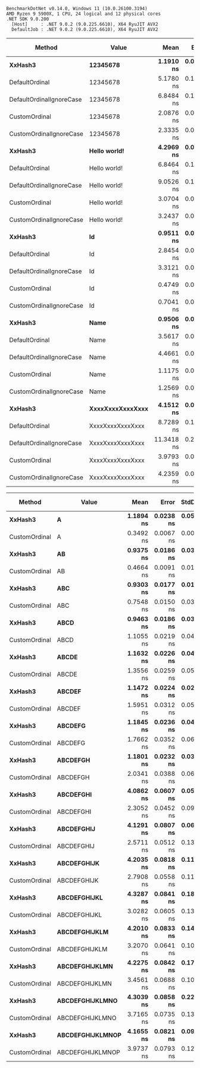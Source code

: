 ```
BenchmarkDotNet v0.14.0, Windows 11 (10.0.26100.3194)
AMD Ryzen 9 5900X, 1 CPU, 24 logical and 12 physical cores
.NET SDK 9.0.200
  [Host]     : .NET 9.0.2 (9.0.225.6610), X64 RyuJIT AVX2
  DefaultJob : .NET 9.0.2 (9.0.225.6610), X64 RyuJIT AVX2
```
| Method                   | Value            | Mean       | Error     | StdDev    | Median     | Min        | Max        | P90        | Code Size | Allocated |
|------------------------- |----------------- |-----------:|----------:|----------:|-----------:|-----------:|-----------:|-----------:|----------:|----------:|
| **XxHash3**                  | **12345678**         |  **1.1910 ns** | **0.0237 ns** | **0.0567 ns** |  **1.1784 ns** |  **1.1093 ns** |  **1.3173 ns** |  **1.2706 ns** |     **238 B** |         **-** |
| DefaultOrdinal           | 12345678         |  5.1780 ns | 0.1030 ns | 0.2527 ns |  5.1360 ns |  4.7985 ns |  5.8264 ns |  5.5148 ns |     369 B |         - |
| DefaultOrdinalIgnoreCase | 12345678         |  6.8484 ns | 0.1328 ns | 0.3052 ns |  6.7929 ns |  6.3960 ns |  7.5870 ns |  7.2796 ns |     347 B |         - |
| CustomOrdinal            | 12345678         |  2.0876 ns | 0.0416 ns | 0.1044 ns |  2.0602 ns |  1.9399 ns |  2.3499 ns |  2.2305 ns |      33 B |         - |
| CustomOrdinalIgnoreCase  | 12345678         |  2.3335 ns | 0.0460 ns | 0.1038 ns |  2.3199 ns |  2.1460 ns |  2.6051 ns |  2.4742 ns |     131 B |         - |
| **XxHash3**                  | **Hello world!**     |  **4.2969 ns** | **0.0855 ns** | **0.2192 ns** |  **4.2272 ns** |  **3.9491 ns** |  **4.7820 ns** |  **4.6233 ns** |     **808 B** |         **-** |
| DefaultOrdinal           | Hello world!     |  6.8464 ns | 0.1363 ns | 0.2754 ns |  6.8085 ns |  6.4339 ns |  7.4057 ns |  7.2605 ns |     369 B |         - |
| DefaultOrdinalIgnoreCase | Hello world!     |  9.0526 ns | 0.1782 ns | 0.2499 ns |  9.0880 ns |  8.5743 ns |  9.6161 ns |  9.2855 ns |     347 B |         - |
| CustomOrdinal            | Hello world!     |  3.0704 ns | 0.0614 ns | 0.1241 ns |  3.0526 ns |  2.8682 ns |  3.3024 ns |  3.2499 ns |      33 B |         - |
| CustomOrdinalIgnoreCase  | Hello world!     |  3.2437 ns | 0.0627 ns | 0.1030 ns |  3.2501 ns |  3.0543 ns |  3.4195 ns |  3.3880 ns |     131 B |         - |
| **XxHash3**                  | **Id**               |  **0.9511 ns** | **0.0190 ns** | **0.0516 ns** |  **0.9421 ns** |  **0.8796 ns** |  **1.1018 ns** |  **1.0191 ns** |     **244 B** |         **-** |
| DefaultOrdinal           | Id               |  2.8454 ns | 0.0569 ns | 0.1188 ns |  2.8189 ns |  2.6496 ns |  3.1321 ns |  3.0064 ns |     373 B |         - |
| DefaultOrdinalIgnoreCase | Id               |  3.3121 ns | 0.0653 ns | 0.1460 ns |  3.2971 ns |  3.0928 ns |  3.6953 ns |  3.4797 ns |     344 B |         - |
| CustomOrdinal            | Id               |  0.4749 ns | 0.0081 ns | 0.0116 ns |  0.4742 ns |  0.4530 ns |  0.4984 ns |  0.4862 ns |      33 B |         - |
| CustomOrdinalIgnoreCase  | Id               |  0.7041 ns | 0.0138 ns | 0.0289 ns |  0.6986 ns |  0.6651 ns |  0.7933 ns |  0.7422 ns |     131 B |         - |
| **XxHash3**                  | **Name**             |  **0.9506 ns** | **0.0189 ns** | **0.0496 ns** |  **0.9387 ns** |  **0.8832 ns** |  **1.0828 ns** |  **1.0258 ns** |     **244 B** |         **-** |
| DefaultOrdinal           | Name             |  3.5617 ns | 0.0691 ns | 0.1643 ns |  3.5188 ns |  3.3297 ns |  3.9222 ns |  3.8451 ns |     369 B |         - |
| DefaultOrdinalIgnoreCase | Name             |  4.4661 ns | 0.0884 ns | 0.1845 ns |  4.4411 ns |  4.2073 ns |  4.9391 ns |  4.7991 ns |     344 B |         - |
| CustomOrdinal            | Name             |  1.1175 ns | 0.0177 ns | 0.0248 ns |  1.1176 ns |  1.0720 ns |  1.1779 ns |  1.1374 ns |      33 B |         - |
| CustomOrdinalIgnoreCase  | Name             |  1.2569 ns | 0.0247 ns | 0.0330 ns |  1.2642 ns |  1.1926 ns |  1.3171 ns |  1.2961 ns |     131 B |         - |
| **XxHash3**                  | **XxxxXxxxXxxxXxxx** |  **4.1512 ns** | **0.0724 ns** | **0.0889 ns** |  **4.1418 ns** |  **4.0122 ns** |  **4.3332 ns** |  **4.2595 ns** |     **808 B** |         **-** |
| DefaultOrdinal           | XxxxXxxxXxxxXxxx |  8.7289 ns | 0.1746 ns | 0.3012 ns |  8.6584 ns |  8.2492 ns |  9.4077 ns |  9.2486 ns |     371 B |         - |
| DefaultOrdinalIgnoreCase | XxxxXxxxXxxxXxxx | 11.3418 ns | 0.2194 ns | 0.2052 ns | 11.3884 ns | 10.9919 ns | 11.6822 ns | 11.5393 ns |     347 B |         - |
| CustomOrdinal            | XxxxXxxxXxxxXxxx |  3.9793 ns | 0.0773 ns | 0.1313 ns |  3.9892 ns |  3.7239 ns |  4.2411 ns |  4.1335 ns |      33 B |         - |
| CustomOrdinalIgnoreCase  | XxxxXxxxXxxxXxxx |  4.2359 ns | 0.0845 ns | 0.2198 ns |  4.2096 ns |  3.9070 ns |  4.7198 ns |  4.5717 ns |     131 B |         - |

| Method        | Value            | Mean      | Error     | StdDev    | Min       | Max       | P90       | Code Size | Allocated |
|-------------- |----------------- |----------:|----------:|----------:|----------:|----------:|----------:|----------:|----------:|
| **XxHash3**       | **A**                | **1.1894 ns** | **0.0238 ns** | **0.0517 ns** | **1.1059 ns** | **1.3154 ns** | **1.2730 ns** |     **241 B** |         **-** |
| CustomOrdinal | A                | 0.3492 ns | 0.0067 ns | 0.0091 ns | 0.3359 ns | 0.3697 ns | 0.3617 ns |      33 B |         - |
| **XxHash3**       | **AB**               | **0.9375 ns** | **0.0186 ns** | **0.0362 ns** | **0.8915 ns** | **1.0204 ns** | **0.9929 ns** |     **244 B** |         **-** |
| CustomOrdinal | AB               | 0.4664 ns | 0.0091 ns | 0.0157 ns | 0.4435 ns | 0.5027 ns | 0.4882 ns |      33 B |         - |
| **XxHash3**       | **ABC**              | **0.9303 ns** | **0.0177 ns** | **0.0174 ns** | **0.8886 ns** | **0.9526 ns** | **0.9469 ns** |     **244 B** |         **-** |
| CustomOrdinal | ABC              | 0.7548 ns | 0.0150 ns | 0.0389 ns | 0.6815 ns | 0.8505 ns | 0.8172 ns |      33 B |         - |
| **XxHash3**       | **ABCD**             | **0.9463 ns** | **0.0186 ns** | **0.0316 ns** | **0.8899 ns** | **1.0225 ns** | **0.9939 ns** |     **244 B** |         **-** |
| CustomOrdinal | ABCD             | 1.1055 ns | 0.0219 ns | 0.0490 ns | 1.0187 ns | 1.2385 ns | 1.1786 ns |      33 B |         - |
| **XxHash3**       | **ABCDE**            | **1.1632 ns** | **0.0226 ns** | **0.0429 ns** | **1.1065 ns** | **1.2604 ns** | **1.2324 ns** |     **238 B** |         **-** |
| CustomOrdinal | ABCDE            | 1.3556 ns | 0.0259 ns | 0.0541 ns | 1.2784 ns | 1.4867 ns | 1.4269 ns |      33 B |         - |
| **XxHash3**       | **ABCDEF**           | **1.1472 ns** | **0.0224 ns** | **0.0230 ns** | **1.1110 ns** | **1.2012 ns** | **1.1686 ns** |     **238 B** |         **-** |
| CustomOrdinal | ABCDEF           | 1.5951 ns | 0.0312 ns | 0.0513 ns | 1.5043 ns | 1.6808 ns | 1.6654 ns |      33 B |         - |
| **XxHash3**       | **ABCDEFG**          | **1.1845 ns** | **0.0236 ns** | **0.0461 ns** | **1.1111 ns** | **1.2812 ns** | **1.2480 ns** |     **238 B** |         **-** |
| CustomOrdinal | ABCDEFG          | 1.7662 ns | 0.0352 ns | 0.0678 ns | 1.6773 ns | 1.9432 ns | 1.8643 ns |      33 B |         - |
| **XxHash3**       | **ABCDEFGH**         | **1.1801 ns** | **0.0232 ns** | **0.0361 ns** | **1.1112 ns** | **1.2734 ns** | **1.2251 ns** |     **238 B** |         **-** |
| CustomOrdinal | ABCDEFGH         | 2.0341 ns | 0.0388 ns | 0.0648 ns | 1.9048 ns | 2.2047 ns | 2.0981 ns |      33 B |         - |
| **XxHash3**       | **ABCDEFGHI**        | **4.0862 ns** | **0.0607 ns** | **0.0538 ns** | **3.9816 ns** | **4.1570 ns** | **4.1458 ns** |     **808 B** |         **-** |
| CustomOrdinal | ABCDEFGHI        | 2.3052 ns | 0.0452 ns | 0.0974 ns | 2.1695 ns | 2.5653 ns | 2.4187 ns |      33 B |         - |
| **XxHash3**       | **ABCDEFGHIJ**       | **4.1291 ns** | **0.0807 ns** | **0.0674 ns** | **4.0336 ns** | **4.2310 ns** | **4.2186 ns** |     **808 B** |         **-** |
| CustomOrdinal | ABCDEFGHIJ       | 2.5711 ns | 0.0512 ns | 0.1330 ns | 2.3396 ns | 2.9222 ns | 2.7496 ns |      33 B |         - |
| **XxHash3**       | **ABCDEFGHIJK**      | **4.2035 ns** | **0.0818 ns** | **0.1147 ns** | **3.9869 ns** | **4.4667 ns** | **4.3216 ns** |     **808 B** |         **-** |
| CustomOrdinal | ABCDEFGHIJK      | 2.7908 ns | 0.0558 ns | 0.1140 ns | 2.6222 ns | 3.0876 ns | 2.9486 ns |      33 B |         - |
| **XxHash3**       | **ABCDEFGHIJKL**     | **4.3287 ns** | **0.0841 ns** | **0.1845 ns** | **4.0396 ns** | **4.8182 ns** | **4.5677 ns** |     **808 B** |         **-** |
| CustomOrdinal | ABCDEFGHIJKL     | 3.0282 ns | 0.0605 ns | 0.1354 ns | 2.8681 ns | 3.3520 ns | 3.2496 ns |      33 B |         - |
| **XxHash3**       | **ABCDEFGHIJKLM**    | **4.2010 ns** | **0.0833 ns** | **0.1438 ns** | **3.9862 ns** | **4.5352 ns** | **4.3990 ns** |     **808 B** |         **-** |
| CustomOrdinal | ABCDEFGHIJKLM    | 3.2070 ns | 0.0641 ns | 0.1071 ns | 3.0472 ns | 3.4711 ns | 3.3579 ns |      33 B |         - |
| **XxHash3**       | **ABCDEFGHIJKLMN**   | **4.2275 ns** | **0.0842 ns** | **0.1740 ns** | **3.9645 ns** | **4.6660 ns** | **4.4537 ns** |     **808 B** |         **-** |
| CustomOrdinal | ABCDEFGHIJKLMN   | 3.4561 ns | 0.0688 ns | 0.1051 ns | 3.3214 ns | 3.6810 ns | 3.6236 ns |      33 B |         - |
| **XxHash3**       | **ABCDEFGHIJKLMNO**  | **4.3039 ns** | **0.0858 ns** | **0.2261 ns** | **3.9629 ns** | **4.8316 ns** | **4.5810 ns** |     **808 B** |         **-** |
| CustomOrdinal | ABCDEFGHIJKLMNO  | 3.7165 ns | 0.0735 ns | 0.1326 ns | 3.4788 ns | 3.9844 ns | 3.8986 ns |      33 B |         - |
| **XxHash3**       | **ABCDEFGHIJKLMNOP** | **4.1655 ns** | **0.0821 ns** | **0.0977 ns** | **3.9908 ns** | **4.3241 ns** | **4.3090 ns** |     **808 B** |         **-** |
| CustomOrdinal | ABCDEFGHIJKLMNOP | 3.9737 ns | 0.0793 ns | 0.1280 ns | 3.7688 ns | 4.2720 ns | 4.1275 ns |      33 B |         - |
